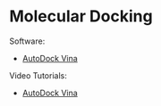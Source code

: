 # Molecular Docking

Software:
- [AutoDock Vina](http://vina.scripps.edu/)

Video Tutorials:
- [AutoDock Vina](https://www.youtube.com/watch?v=-GVZP0X0Tg8)
